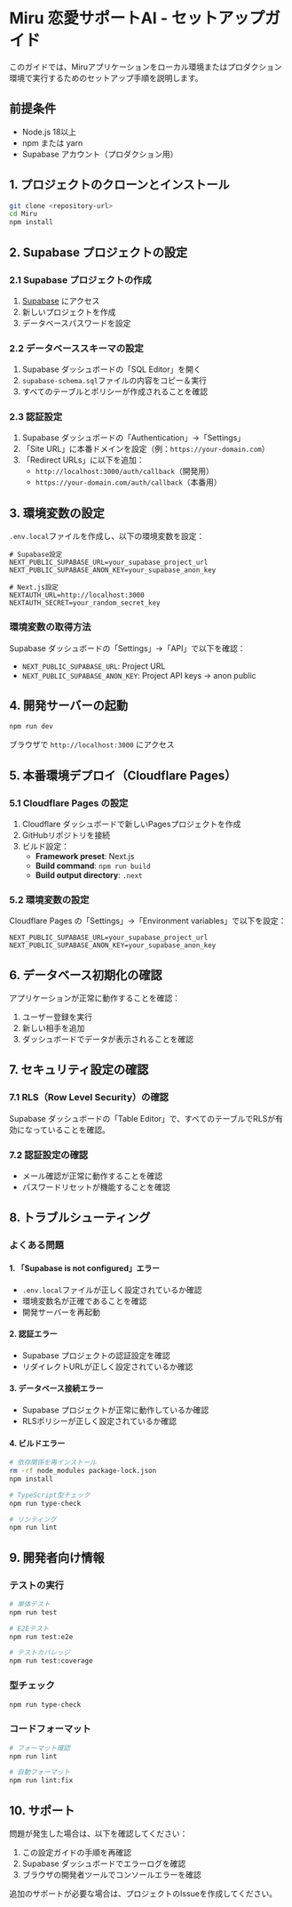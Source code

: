 # Miru 恋愛サポートAI - セットアップガイド

このガイドでは、Miruアプリケーションをローカル環境またはプロダクション環境で実行するためのセットアップ手順を説明します。

## 前提条件

- Node.js 18以上
- npm または yarn
- Supabase アカウント（プロダクション用）

## 1. プロジェクトのクローンとインストール

```bash
git clone <repository-url>
cd Miru
npm install
```

## 2. Supabase プロジェクトの設定

### 2.1 Supabase プロジェクトの作成

1. [Supabase](https://supabase.com) にアクセス
2. 新しいプロジェクトを作成
3. データベースパスワードを設定

### 2.2 データベーススキーマの設定

1. Supabase ダッシュボードの「SQL Editor」を開く
2. `supabase-schema.sql`ファイルの内容をコピー＆実行
3. すべてのテーブルとポリシーが作成されることを確認

### 2.3 認証設定

1. Supabase ダッシュボードの「Authentication」→「Settings」
2. 「Site URL」に本番ドメインを設定（例：`https://your-domain.com`）
3. 「Redirect URLs」に以下を追加：
   - `http://localhost:3000/auth/callback`（開発用）
   - `https://your-domain.com/auth/callback`（本番用）

## 3. 環境変数の設定

`.env.local`ファイルを作成し、以下の環境変数を設定：

```env
# Supabase設定
NEXT_PUBLIC_SUPABASE_URL=your_supabase_project_url
NEXT_PUBLIC_SUPABASE_ANON_KEY=your_supabase_anon_key

# Next.js設定
NEXTAUTH_URL=http://localhost:3000
NEXTAUTH_SECRET=your_random_secret_key
```

### 環境変数の取得方法

Supabase ダッシュボードの「Settings」→「API」で以下を確認：
- `NEXT_PUBLIC_SUPABASE_URL`: Project URL
- `NEXT_PUBLIC_SUPABASE_ANON_KEY`: Project API keys → anon public

## 4. 開発サーバーの起動

```bash
npm run dev
```

ブラウザで `http://localhost:3000` にアクセス

## 5. 本番環境デプロイ（Cloudflare Pages）

### 5.1 Cloudflare Pages の設定

1. Cloudflare ダッシュボードで新しいPagesプロジェクトを作成
2. GitHubリポジトリを接続
3. ビルド設定：
   - **Framework preset**: Next.js
   - **Build command**: `npm run build`
   - **Build output directory**: `.next`

### 5.2 環境変数の設定

Cloudflare Pages の「Settings」→「Environment variables」で以下を設定：

```
NEXT_PUBLIC_SUPABASE_URL=your_supabase_project_url
NEXT_PUBLIC_SUPABASE_ANON_KEY=your_supabase_anon_key
```

## 6. データベース初期化の確認

アプリケーションが正常に動作することを確認：

1. ユーザー登録を実行
2. 新しい相手を追加
3. ダッシュボードでデータが表示されることを確認

## 7. セキュリティ設定の確認

### 7.1 RLS（Row Level Security）の確認

Supabase ダッシュボードの「Table Editor」で、すべてのテーブルでRLSが有効になっていることを確認。

### 7.2 認証設定の確認

- メール確認が正常に動作することを確認
- パスワードリセットが機能することを確認

## 8. トラブルシューティング

### よくある問題

#### 1. 「Supabase is not configured」エラー

- `.env.local`ファイルが正しく設定されているか確認
- 環境変数名が正確であることを確認
- 開発サーバーを再起動

#### 2. 認証エラー

- Supabase プロジェクトの認証設定を確認
- リダイレクトURLが正しく設定されているか確認

#### 3. データベース接続エラー

- Supabase プロジェクトが正常に動作しているか確認
- RLSポリシーが正しく設定されているか確認

#### 4. ビルドエラー

```bash
# 依存関係を再インストール
rm -rf node_modules package-lock.json
npm install

# TypeScript型チェック
npm run type-check

# リンティング
npm run lint
```

## 9. 開発者向け情報

### テストの実行

```bash
# 単体テスト
npm run test

# E2Eテスト
npm run test:e2e

# テストカバレッジ
npm run test:coverage
```

### 型チェック

```bash
npm run type-check
```

### コードフォーマット

```bash
# フォーマット確認
npm run lint

# 自動フォーマット
npm run lint:fix
```

## 10. サポート

問題が発生した場合は、以下を確認してください：

1. この設定ガイドの手順を再確認
2. Supabase ダッシュボードでエラーログを確認
3. ブラウザの開発者ツールでコンソールエラーを確認

追加のサポートが必要な場合は、プロジェクトのIssueを作成してください。